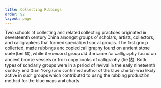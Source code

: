 ```yaml
---
title: Collecting Rubbings
order: 92
layout: page
---
```


Two schools of collecting and related collecting practices originated in seventeenth century China amongst groups of scholars, artists, collectors, and calligraphers that formed specialized social groups. The first group collected, made rubbings and copied calligraphy found on ancient stone stele (bei 碑), while the second group did the same for calligraphy found on ancient bronze vessels or from copy books of calligraphy (tie 帖). Both types of scholarly groups were in a period of revival in the early nineteenth century and Qian Yong (one confirmed author of the blue charts) was likely active in such groups which contributed to using the rubbing production method for the blue maps and charts.